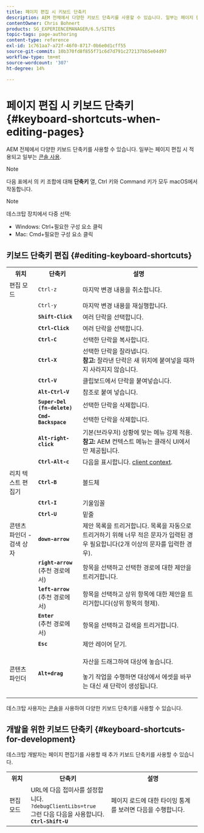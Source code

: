 ```yaml
---
title: 페이지 편집 시 키보드 단축키
description: AEM 전체에서 다양한 키보드 단축키를 사용할 수 있습니다. 일부는 페이지 편집 시 적용되고 일부는 콘솔 사용에 적용됩니다.
contentOwner: Chris Bohnert
products: SG_EXPERIENCEMANAGER/6.5/SITES
topic-tags: page-authoring
content-type: reference
exl-id: 1c761aa7-a72f-46f0-8717-0b6e0d1cff55
source-git-commit: 10b370fd8f855f71c6d7d791c272137bb5e04d97
workflow-type: tm+mt
source-wordcount: '307'
ht-degree: 14%

---
```


# 페이지 편집 시 키보드 단축키{#keyboard-shortcuts-when-editing-pages}

AEM 전체에서 다양한 키보드 단축키를 사용할 수 있습니다. 일부는 페이지 편집 시 적용되고 일부는 [콘솔 사용](/help/sites-classic-ui-authoring/author-env-keyboard-shortcuts.md).

>[!NOTE]
>
>다음 표에서 의 키 조합에 대해 **단축키** 열, Ctrl 키와 Command 키가 모두 macOS에서 작동합니다.

>[!NOTE]
>
>데스크탑 장치에서 다중 선택:
>
>* Windows: Ctrl+필요한 구성 요소 클릭
>* Mac: Cmd+필요한 구성 요소 클릭
>

## 키보드 단축키 편집 {#editing-keyboard-shortcuts}

<table>
 <tbody>
  <tr>
   <th>위치</th>
   <th>단축키</th>
   <th>설명</th>
  </tr>
  <tr>
   <td>편집 모드</td>
   <td><code>Ctrl-z</code></td>
   <td>마지막 변경 내용을 취소합니다.</td>
  </tr>
  <tr>
   <td> </td>
   <td><code>Ctrl-y</code></td>
   <td>마지막 변경 내용을 재실행합니다.</td>
  </tr>
  <tr>
   <td> </td>
   <td><strong><code>Shift-Click</code></strong></td>
   <td>여러 단락을 선택합니다.</td>
  </tr>
  <tr>
   <td> </td>
   <td><strong><code>Ctrl-Click</code></strong></td>
   <td>여러 단락을 선택합니다.</td>
  </tr>
  <tr>
   <td> </td>
   <td><strong><code>Ctrl-C</code></strong></td>
   <td>선택한 단락을 복사합니다.</td>
  </tr>
  <tr>
   <td> </td>
   <td><strong><code>Ctrl-X</code></strong></td>
   <td>선택한 단락을 잘라냅니다.<strong><br /> 참고:</strong> 잘라낸 단락은 새 위치에 붙여넣을 때까지 사라지지 않습니다.</td>
  </tr>
  <tr>
   <td> </td>
   <td><strong><code>Ctrl-V</code></strong></td>
   <td>클립보드에서 단락을 붙여넣습니다.</td>
  </tr>
  <tr>
   <td> </td>
   <td><strong><code>Alt-Ctrl-V</code></strong></td>
   <td>참조로 붙여 넣습니다.</td>
  </tr>
  <tr>
   <td> </td>
   <td><strong><code>Super-Del (fn-delete)</code></strong></td>
   <td>선택한 단락을 삭제합니다.</td>
  </tr>
  <tr>
   <td> </td>
   <td><strong><code>Cmd-Backspace</code></strong></td>
   <td>선택한 단락을 삭제합니다.</td>
  </tr>
  <tr>
   <td> </td>
   <td><strong><code>Alt-right-click</code></strong></td>
   <td>기본(브라우저) 상황에 맞는 메뉴 강제 적용.<br /> <strong>참고:</strong> AEM 컨텍스트 메뉴는 클래식 UI에서만 제공됩니다.</td>
  </tr>
  <tr>
   <td> </td>
   <td><strong><code>Ctrl-Alt-c</code></strong></td>
   <td>다음을 표시합니다. <a href="/help/sites-administering/client-context.md">client context</a>.</td>
  </tr>
  <tr>
   <td>리치 텍스트 편집기<br /> </td>
   <td><strong><code>Ctrl-B</code></strong><br /> </td>
   <td>볼드체</td>
  </tr>
  <tr>
   <td> </td>
   <td><strong><code>Ctrl-I</code></strong><br /> </td>
   <td>기울임꼴<br /> </td>
  </tr>
  <tr>
   <td> </td>
   <td><strong><code>Ctrl-U</code></strong><br /> </td>
   <td>밑줄</td>
  </tr>
  <tr>
   <td>콘텐츠 파인더 - 검색 상자</td>
   <td><strong><code>down-arrow</code></strong></td>
   <td>제안 목록을 트리거합니다. 목록을 자동으로 트리거하기 위해 너무 적은 문자가 입력된 경우 필요합니다(2개 이상의 문자를 입력한 경우).</td>
  </tr>
  <tr>
   <td> </td>
   <td><strong><code>right-arrow</code></strong><br /> (추천 경로에서)</td>
   <td>항목을 선택하고 선택한 경로에 대한 제안을 트리거합니다.</td>
  </tr>
  <tr>
   <td> </td>
   <td><strong><code>left-arrow</code></strong><br /> (추천 경로에서)</td>
   <td>항목을 선택하고 상위 항목에 대한 제안을 트리거합니다(상위 항목의 형제).</td>
  </tr>
  <tr>
   <td> </td>
   <td><strong><code>Enter</code></strong><br /> (추천 경로에서)</td>
   <td>항목을 선택하고 검색을 트리거합니다.</td>
  </tr>
  <tr>
   <td> </td>
   <td><strong><code>Esc</code></strong></td>
   <td>제안 레이어 닫기.</td>
  </tr>
  <tr>
   <td>콘텐츠 파인더<br /> </td>
   <td><strong><code>Alt+drag</code></strong></td>
   <td><p>자산을 드래그하여 대상에 놓습니다.</p> <p>놓기 작업을 수행하면 대상에서 에셋을 바꾸는 대신 새 단락이 생성됩니다.</p> </td>
  </tr>
 </tbody>
</table>

데스크탑 사용자는 [콘솔](/help/sites-classic-ui-authoring/author-env-keyboard-shortcuts.md)을 사용하여 다양한 키보드 단축키를 사용할 수 있습니다.

## 개발을 위한 키보드 단축키 {#keyboard-shortcuts-for-development}

데스크탑 개발자는 페이지 편집기를 사용할 때 추가 키보드 단축키를 사용할 수 있습니다.

<table>
 <tbody>
  <tr>
   <th>위치</th>
   <th>단축키</th>
   <th>설명</th>
  </tr>
  <tr>
   <td>편집 모드</td>
   <td>URL에 다음 접미사를 설정합니다.<br /> <code>?debugClientLibs=true</code><br /> 그런 다음 다음을 사용합니다.<br /> <strong><code>Ctrl-Shift-U</code></strong></td>
   <td>페이지 로드에 대한 타이밍 통계를 보려면 다음을 수행합니다.</td>
  </tr>
 </tbody>
</table>
